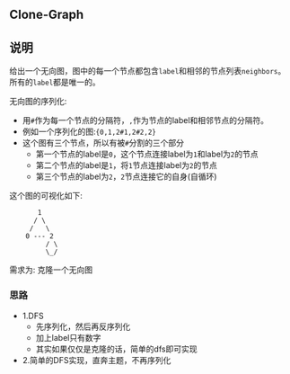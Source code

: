 ## Clone-Graph

## 说明
给出一个无向图，图中的每一个节点都包含`label`和相邻的节点列表`neighbors`。
所有的`label`都是唯一的。

无向图的序列化:

* 用`#`作为每一个节点的分隔符，`,`作为节点的label和相邻节点的分隔符。
* 例如一个序列化的图:`{0,1,2#1,2#2,2}`
* 这个图有三个节点，所以有被`#`分割的三个部分
	* 第一个节点的label是`0`，这个节点连接label为`1`和label为`2`的节点
	* 第二个节点的label是`1`，将`1`节点连接label为`2`的节点
	* 第三个节点的label为`2`，`2`节点连接它的自身(自循环)

这个图的可视化如下:

```
       1
      / \
     /   \
    0 --- 2
         / \
         \_/
```

需求为: 克隆一个无向图

### 思路

* 1.DFS
	* 先序列化，然后再反序列化
	* 加上label只有数字
	* 其实如果仅仅是克隆的话，简单的dfs即可实现
* 2.简单的DFS实现，直奔主题，不再序列化